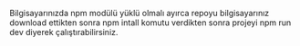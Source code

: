Bilgisayarınızda npm modülü yüklü olmalı ayırca repoyu bilgisayarınız download ettikten sonra npm intall komutu verdikten sonra projeyi npm run dev diyerek çalıştırabilirsiniz.
